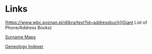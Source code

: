 # Links

[https://www.wbc.poznan.pl/dlibra/text?id=addressbuch](Giant List of Phone/Address Books)

[Surname Maps](https://www.familysearch.org/en/wiki/Surname_Distribution_Maps)

[Geneology Indexer](https://genealogyindexer.org/)
